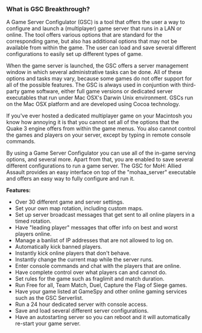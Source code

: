 ### What is GSC Breakthrough?

A Game Server Configulator (GSC) is a tool that offers the user a way to configure and launch a (multiplayer) 
game server that runs in a LAN or online. The tool offers various options that are standard for the corresponding 
game, but also has additional options that may not be available from within the game. The user can load and save 
several different configurations to easily set up different types of game.

When the game server is launched, the GSC offers a server management window in which several administrative tasks 
can be done. All of these options and tasks may vary, because some games do not offer support for all of the possible 
features. The GSC is always used in conjuntion with third-party game software, either full game versions or dedicated 
server executables that run under Mac OSX's Darwin Unix environment. GSCs run on the Mac OSX platform and are developed 
using Cocoa technology.

If you've ever hosted a dedicated multiplayer game on your Macintosh you know how annoying it is that you cannot set 
all of the options that the Quake 3 engine offers from within the game menus. You also cannot control the games and 
players on your server, except by typing in remote console commands.

By using a Game Server Configulator you can use all of the in-game serving options, and several more. Apart from that, 
you are enabled to save several different configurations to run a game server. The GSC for MoH: Allied Assault 
provides an easy interface on top of the "mohaa_server" executable and offers an easy way to fully configure and 
run it.

__Features:__

* Over 30 different game and server settings.
* Set your own map rotation, including custom maps.
* Set up server broadcast messages that get sent to all online players in a timed rotation.
* Have "leading player" messages that offer info on best and worst players online.
* Manage a banlist of IP addresses that are not allowed to log on.
* Automatically kick banned players.
* Instantly kick online players that don't behave.
* Instantly change the current map while the server runs.
* Enter console commands and chat with the players that are online.
* Have complete control over what players can and cannot do.
* Set rules for the game such as fraglimit and match duration.
* Run Free for all, Team Match, Duel, Capture the Flag of Siege games.
* Have your game listed at GameSpy and other online gaming services such as the GSC Serverlist.
* Run a 24 hour dedicated server with console access.
* Save and load several different server configurations.
* Have an autostarting server so you can reboot and it will automatically re-start your game server.
